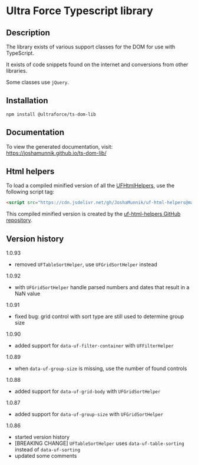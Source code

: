 # Ultra Force Typescript library

## Description

The library exists of various support classes for the DOM for use with TypeScript.

It exists of code snippets found on the internet and conversions from other libraries.

Some classes use `jQuery`.

## Installation

`npm install @ultraforce/ts-dom-lib`

## Documentation

To view the generated documentation, visit: https://joshamunnik.github.io/ts-dom-lib/

## Html helpers

To load a compiled minified version of all the [UFHtmlHelpers](src/helpers), use the following 
script tag:  

```html
<script src="https://cdn.jsdelivr.net/gh/JoshaMunnik/uf-html-helpers@master/dist/uf-html-helpers.js"></script>
```

This compiled minified version is created by the
[uf-html-helpers GitHub repository](https://github.com/JoshaMunnik/uf-html-helpers).

## Version history

1.0.93
- removed `UFTableSortHelper`, use `UFGridSortHelper` instead

1.0.92
- with `UFGridSortHelper` handle parsed numbers and dates that result in a NaN value

1.0.91
- fixed bug: grid control with sort type are still used to determine group size

1.0.90
- added support for `data-uf-filter-container` with `UFFilterHelper`

1.0.89 
- when `data-uf-group-size` is missing, use the number of found controls

1.0.88
- added support for `data-uf-grid-body` with `UFGridSortHelper`

1.0.87
- added support for `data-uf-group-size` with `UFGridSortHelper`

1.0.86
- started version history
- [BREAKING CHANGE] `UFTableSortHelper` uses `data-uf-table-sorting` instead of `data-uf-sorting` 
- updated some comments
